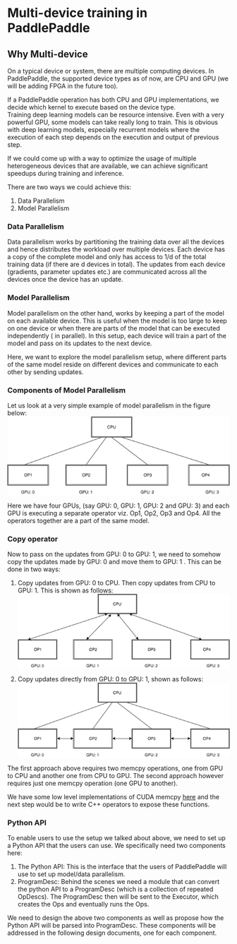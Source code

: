 # Multi-device training in PaddlePaddle

## Why Multi-device
On a typical device or system, there are multiple computing devices. In PaddlePaddle, the supported device types as of now, are CPU and GPU (we will be adding FPGA in the future too).

If a PaddlePaddle operation has both CPU and GPU implementations, we decide which kernel to execute based on the device type.  
Training deep learning models can be resource intensive. Even with a very powerful GPU, some models can take really long to train. This is obvious with deep learning models, especially recurrent models where the execution of each step depends on the execution and output of previous step.

If we could come up with a way to optimize the usage of multiple heterogeneous devices that are available, we can achieve significant speedups during training and inference.

There are two ways we could achieve this:
1. Data Parallelism
2. Model Parallelism

### Data Parallelism
Data parallelism works by partitioning the training data over all the devices and hence distributes the workload over multiple devices. Each device has a copy of the complete model and only has access to 1/d of the total training data (if there are d devices in total). The updates from each device (gradients, parameter updates etc.) are communicated across all the devices once the device has an update.

### Model Parallelism
Model parallelism on the other hand, works by keeping a part of the model on each available device. This is useful when the model is too large to keep on one device or when there are parts of the model that can be executed independently ( in parallel). In this setup, each device will train a part of the model and pass on its updates to the next device.

Here, we want to explore the model parallelism setup, where different parts of the same model reside on different devices and communicate to each other by sending updates.

### Components of Model Parallelism
Let us look at a very simple example of model parallelism in the figure below:
<img src="./images/model_parallel.png" align="center"/><br/>

Here we have four GPUs, (say GPU: 0, GPU: 1, GPU: 2 and GPU: 3) and each GPU is executing a separate operator viz. Op1, Op2, Op3 and Op4. All the operators together are a part of the same model.

### Copy operator
Now to pass on the updates from GPU: 0 to GPU: 1, we need to somehow copy the updates made by GPU: 0 and move them to GPU: 1 . This can be done in two ways:
1. Copy updates from GPU: 0 to CPU. Then copy updates from CPU to GPU: 1. This is shown as follows:
<img src="./images/cpu_gpu.png" align="center"/><br/>

2. Copy updates directly from GPU: 0 to GPU: 1, shown as follows:
<img src="./images/gpu_gpu.png" align="center"/><br/>

The first approach above requires two memcpy operations, one from GPU to CPU and another one from CPU to GPU. The second approach however requires just one memcpy operation (one GPU to another).

We have some low level implementations of CUDA memcpy [here](https://github.com/PaddlePaddle/Paddle/blob/develop/paddle/memory/memcpy.h) and the next step would be to write C++ operators to expose these functions.

### Python API
To enable users to use the setup we talked about above, we need to set up a Python API that the users can use. We specifically need two components here:
1. The Python API: This is the interface that the users of PaddlePaddle will use to set up model/data parallelism.
2. ProgramDesc: Behind the scenes we need a module that can convert the python API to a ProgramDesc (which is a collection of repeated OpDescs). The ProgramDesc then will be sent to the Executor, which creates the Ops and eventually runs the Ops.

We need to design the above two components as well as propose how the Python API will be parsed into ProgramDesc.
These components will be addressed in the following design documents, one for each component.
